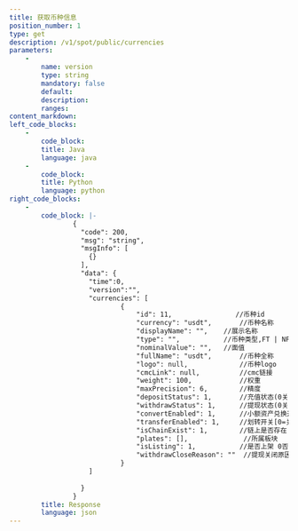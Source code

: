 ```yaml
---
title: 获取币种信息
position_number: 1
type: get
description: /v1/spot/public/currencies
parameters:
    -
        name: version
        type: string
        mandatory: false
        default:
        description:
        ranges:
content_markdown:
left_code_blocks:
    -
        code_block:
        title: Java
        language: java
    -
        code_block:
        title: Python
        language: python
right_code_blocks:
    -
        code_block: |-
                {
                  "code": 200,
                  "msg": "string",
                  "msgInfo": [
                    {}
                  ],
                  "data": {
                    "time":0,
                    "version":"",
                    "currencies": [
                            {
                                "id": 11,                //币种id
                                "currency": "usdt",       //币种名称
                                "displayName": "",    //展示名称
                                "type": "",           //币种类型,FT | NFT
                                "nominalValue": "",   //面值
                                "fullName": "usdt",       //币种全称
                                "logo": null,             //币种logo
                                "cmcLink": null,          //cmc链接
                                "weight": 100,            //权重
                                "maxPrecision": 6,        //精度
                                "depositStatus": 1,       //充值状态(0关闭 1开放)
                                "withdrawStatus": 1,      //提现状态(0关闭 1开放)
                                "convertEnabled": 1,      //小额资产兑换开关[0=关;1=开]
                                "transferEnabled": 1,     //划转开关[0=关;1=开]
                                "isChainExist": 1,        //链上是否存在 0否 1是
                                "plates": [],              //所属板块
                                "isListing": 1,           //是否上架 0否 1是 默认为1
                                "withdrawCloseReason": ""  //提现关闭原因
                            }
                    ]
                    
                  }
                }
        title: Response
        language: json
---
```


